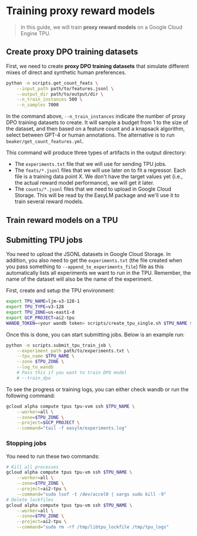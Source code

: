 # Training proxy reward models

> In this guide, we will train **proxy reward models** on a Google Cloud Engine TPU.

## Create proxy DPO training datasets

First, we need to create **proxy DPO training datasets** that simulate different mixes of direct and synthetic human preferences.

```sh
python -m scripts.get_count_feats \
    --input_path path/to/features.jsonl \
    --output_dir path/to/output/dir \
    --n_train_instances 500 \
    --n_samples 7000
```

In the command above, `--n_train_instances` indicate the number of proxy DPO training datasets to create.
It will sample a budget from 1 to the size of the dataset, and then based on a feature count and a knapsack algorithm, select between GPT-4 or human annotations.
The alternative is to run `beaker/get_count_features.yml`.

This command will produce three types of artifacts in the output directory:

- The `experiments.txt` file that we will use for sending TPU jobs.
- The `feats/*.jsonl` files that we will use later on to fit a regressor. Each file is a training data point X. We don't have the target values yet (i.e., the actual reward model performance), we will get it later.
- The `counts/*.jsonl` files that we need to upload in Google Cloud Storage. This will be read by the EasyLM package and we'll use it to train several reward models.

## Train reward models on a TPU

## Submitting TPU jobs

You need to upload the JSONL datasets in Google Cloud Storage.
In addition, you also need to get the `experiments.txt` (the file created when you pass something to `--append_to_experiments_file`) file as this automatically lists all experiments we want to run in the TPU.
Remember, the name of the dataset will also be the name of the experiment.

First, create and setup the TPU environment:

```sh
export TPU_NAME=ljm-v3-128-1
export TPU_TYPE=v3-128
export TPU_ZONE=us-east1-d
export GCP_PROJECT=ai2-tpu
WANDB_TOKEN=<your wandb token> scripts/create_tpu_single.sh $TPU_NAME $TPU_TYPE $TPU_ZONE
```

Once this is done, you can start submitting jobs. Below is an example run:

```sh
python -m scripts.submit_tpu_train_job \
    --experiment_path path/to/experiments.txt \
    --tpu_name $TPU_NAME \
    --zone $TPU_ZONE \
    --log_to_wandb
    # Pass this if you want to train DPO model
    # --train_dpo
```

To see the progress or training logs, you can either check wandb or run the following command:

```sh
gcloud alpha compute tpus tpu-vvm ssh $TPU_NAME \
    --worker=all \
    --zone=$TPU_ZONE \
    --project=$GCP_PROJECT \
    --command="tail -f easylm/experiments.log"
```

### Stopping jobs

You need to run these two commands:

```sh
# Kill all processes
gcloud alpha compute tpus tpu-vm ssh $TPU_NAME \
    --worker=all \
    --zone=$TPU_ZONE \
    --project=ai2-tpu \
    --command="sudo lsof -t /dev/accel0 | xargs sudo kill -9"
# Delete lockfiles
gcloud alpha compute tpus tpu-vm ssh $TPU_NAME \
    --worker=all \
    --zone=$TPU_ZONE \
    --project=ai2-tpu \
    --command="sudo rm -rf /tmp/libtpu_lockfile /tmp/tpu_logs"
```
